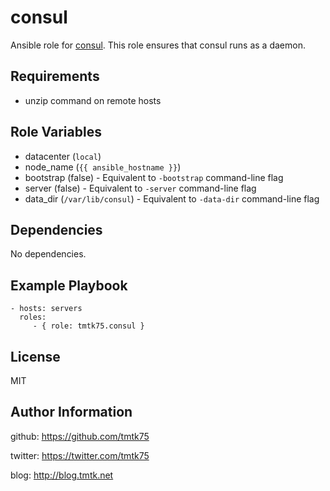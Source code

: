 consul
=========
Ansible role for [consul](http://www.consul.io/).
This role ensures that consul runs as a daemon.

Requirements
------------
- unzip command on remote hosts

Role Variables
--------------
- datacenter (`local`)
- node\_name (`{{ ansible_hostname }}`)
- bootstrap (false) - Equivalent to `-bootstrap` command-line flag
- server (false) - Equivalent to `-server` command-line flag
- data\_dir (`/var/lib/consul`) - Equivalent to `-data-dir` command-line flag

Dependencies
------------
No dependencies.

Example Playbook
----------------

    - hosts: servers
      roles:
         - { role: tmtk75.consul }

License
-------
MIT

Author Information
------------------
github: https://github.com/tmtk75

twitter: https://twitter.com/tmtk75

blog: http://blog.tmtk.net

